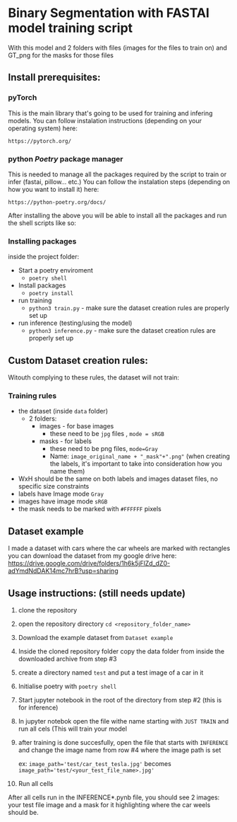 # Binary Segmentation with FASTAI model training script

With this model and 2 folders with files (images for the files to train on) and GT_png for the masks for those files

## Install prerequisites:

### pyTorch
This is the main library that's going to be used for training and infering models. You can follow instalation instructions (depending on your operating system) here:

``https://pytorch.org/``

### python *Poetry* package manager
This is needed to manage all the packages required by the script to train or infer (fastai, pillow... etc.) You can follow the instalation steps (depending on how you want to install it) here:

``https://python-poetry.org/docs/``


After installing the above you will be able to install all the packages and run the shell scripts like so:

### Installing packages

inside the project folder:

* Start a poetry enviroment
  * ``poetry shell``
* Install packages
  * ``poetry install``
* run training
  * ``python3 train.py`` - make sure the dataset creation rules are properly set up
* run inference (testing/using the model)
  * ``python3 inference.py`` - make sure the dataset creation rules are properly set up

## Custom Dataset creation rules:

Witouth complying to these rules, the dataset will not train:

### Training rules

* the dataset (inside ``data`` folder)
  * 2 folders:
    * images - for base images
      * these need to be ``jpg`` files , ``mode = sRGB``
    * masks - for labels
      * these need to be png files, ``mode=Gray``
      * Name: ``image_original_name + "_mask"+".png"`` (when creating the labels, it's important to take into consideration how you name them)
* WxH should be the same on both labels and images dataset files, no specific size constraints
* labels have Image mode ``Gray``
* images have image mode ``sRGB``
* the mask needs to be marked with ``#FFFFFF`` pixels


## Dataset example

I made a dataset with cars where the car wheels are marked with rectangles
you can download the dataset from my google drive here:
https://drive.google.com/drive/folders/1h6k5jFlZd_dZ0-adYmdNdDAK14mc7hrB?usp=sharing

## Usage instructions: (still needs update)

1. clone the repository
2. open the repository directory ``cd <repository_folder_name>``
3. Download the example dataset from ``Dataset example``
4. Inside the cloned repository folder copy the data folder from inside the downloaded archive from step #3
5. create a directory named ``test`` and put a test image of a car in it
6. Initialise poetry with ``poetry shell``
7. Start jupyter notebook in the root of the directory from step #2 (this is for inference)
8. In jupyter notebok open the file withe name starting with ``JUST TRAIN`` and run all cels (This will train your model
9. after training is done succesfully, open the file that starts with ``INFERENCE`` and change the image name from row #4 where the image path is set
    
    ex: ``image_path='test/car_test_tesla.jpg'`` becomes `` image_path='test/<your_test_file_name>.jpg'``
    
    
10. Run all cells

After all cells run in the INFERENCE*.pynb file, you should see 2 images: your test file image and a mask for it highlighting where the car weels should be.
